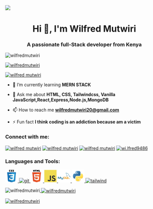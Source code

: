 <img src="https://i.pinimg.com/564x/00/26/92/002692178506f42b0c3a5be7de7179c0.jpg">
<h1 align="center">Hi 👋, I'm Wilfred Mutwiri</h1>
<h3 align="center">A passionate full-Stack developer from Kenya</h3>
<p align="left"> <img src="https://komarev.com/ghpvc/?username=wilfredmutwiri&label=Profile%20views&color=0e75b6&style=flat" alt="wilfredmutwiri" /> </p>
<p align="left"> <a href="https://github.com/ryo-ma/github-profile-trophy"><img src="https://github-profile-trophy.vercel.app/?username=wilfredmutwiri" alt="wilfredmutwiri" /></a> </p>
<p align="left"> <a href="https://twitter.com/wilfred mutwiri" target="blank"><img src="https://img.shields.io/twitter/follow/wilfred mutwiri?logo=twitter&style=for-the-badge" alt="wilfred mutwiri" /></a> </p>

- 🌱 I’m currently learning **MERN STACK**

- 💬 Ask me about **HTML, CSS, Tailwindcss, Vanilla JavaScript,React,Express,Node.js,MongoDB**

- 📫 How to reach me **wilfredmutwiri20@gmail.com**

- ⚡ Fun fact **I think coding is an addiction because am a victim**

<h3 align="left">Connect with me:</h3>
<p align="left">
<a href="https://twitter.com/wilfred mutwiri" target="blank"><img align="center" src="https://raw.githubusercontent.com/rahuldkjain/github-profile-readme-generator/master/src/images/icons/Social/twitter.svg" alt="wilfred mutwiri" height="30" width="40" /></a>
<a href="https://linkedin.com/in/wilfred mutwiri" target="blank"><img align="center" src="https://raw.githubusercontent.com/rahuldkjain/github-profile-readme-generator/master/src/images/icons/Social/linked-in-alt.svg" alt="wilfred mutwiri" height="30" width="40" /></a>
<a href="https://fb.com/wilfred mutwiri" target="blank"><img align="center" src="https://raw.githubusercontent.com/rahuldkjain/github-profile-readme-generator/master/src/images/icons/Social/facebook.svg" alt="wilfred mutwiri" height="30" width="40" /></a>
<a href="https://instagram.com/wi.lfred9486" target="blank"><img align="center" src="https://raw.githubusercontent.com/rahuldkjain/github-profile-readme-generator/master/src/images/icons/Social/instagram.svg" alt="wi.lfred9486" height="30" width="40" /></a>
</p>

<h3 align="left">Languages and Tools:</h3>
<p align="left"> <a href="https://www.w3schools.com/css/" target="_blank" rel="noreferrer"> <img src="https://raw.githubusercontent.com/devicons/devicon/master/icons/css3/css3-original-wordmark.svg" alt="css3" width="40" height="40"/> </a> <a href="https://git-scm.com/" target="_blank" rel="noreferrer"> <img src="https://www.vectorlogo.zone/logos/git-scm/git-scm-icon.svg" alt="git" width="40" height="40"/> </a> <a href="https://www.w3.org/html/" target="_blank" rel="noreferrer"> <img src="https://raw.githubusercontent.com/devicons/devicon/master/icons/html5/html5-original-wordmark.svg" alt="html5" width="40" height="40"/> </a> <a href="https://developer.mozilla.org/en-US/docs/Web/JavaScript" target="_blank" rel="noreferrer"> <img src="https://raw.githubusercontent.com/devicons/devicon/master/icons/javascript/javascript-original.svg" alt="javascript" width="40" height="40"/> </a> <a href="https://www.mysql.com/" target="_blank" rel="noreferrer"> <img src="https://raw.githubusercontent.com/devicons/devicon/master/icons/mysql/mysql-original-wordmark.svg" alt="mysql" width="40" height="40"/> </a> <a href="https://www.python.org" target="_blank" rel="noreferrer"> <img src="https://raw.githubusercontent.com/devicons/devicon/master/icons/python/python-original.svg" alt="python" width="40" height="40"/> </a> <a href="https://tailwindcss.com/" target="_blank" rel="noreferrer"> <img src="https://www.vectorlogo.zone/logos/tailwindcss/tailwindcss-icon.svg" alt="tailwind" width="40" height="40"/> </a> <a href="https://vuejs.org/" target="_blank" rel="noreferrer"></p>

<p><img align="left" src="https://github-readme-stats.vercel.app/api/top-langs?username=wilfredmutwiri&show_icons=true&locale=en&layout=compact" alt="wilfredmutwiri" /></p>

<p>&nbsp;<img align="center" src="https://github-readme-stats.vercel.app/api?username=wilfredmutwiri&show_icons=true&locale=en" alt="wilfredmutwiri" /></p>

<p><img align="center" src="https://github-readme-streak-stats.herokuapp.com/?user=wilfredmutwiri&" alt="wilfredmutwiri" /></p>
